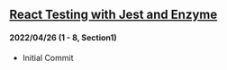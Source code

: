 ## [React Testing with Jest and Enzyme](https://www.udemy.com/course/react-testing-with-jest-and-enzyme/)

#### 2022/04/26 (1 - 8, Section1)

- Initial Commit

